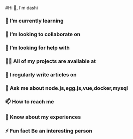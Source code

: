 #Hi 👋, I'm dashi

### 🌱 I’m currently learning 

### 👯 I’m looking to collaborate on 

### 🤝 I’m looking for help with 

### 👨‍💻 All of my projects are available at 

### 📝 I regularly write articles on 
### 💬 Ask me about node.js,egg.js,vue,docker,mysql

### 📫 How to reach me 

### 📄 Know about my experiences 

### ⚡ Fun fact Be an interesting person


